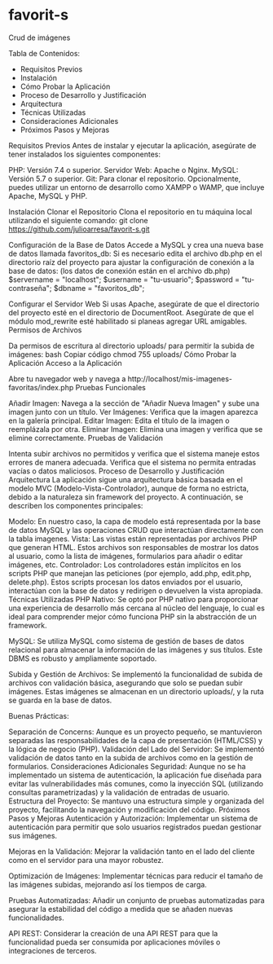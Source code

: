 # favorit-s
Crud de imágenes

Tabla de Contenidos:
- Requisitos Previos
- Instalación
- Cómo Probar la Aplicación
- Proceso de Desarrollo y Justificación
- Arquitectura
- Técnicas Utilizadas
- Consideraciones Adicionales
- Próximos Pasos y Mejoras


Requisitos Previos
Antes de instalar y ejecutar la aplicación, asegúrate de tener instalados los siguientes componentes:

PHP: Versión 7.4 o superior.
Servidor Web: Apache o Nginx.
MySQL: Versión 5.7 o superior.
Git: Para clonar el repositorio.
Opcionalmente, puedes utilizar un entorno de desarrollo como XAMPP o WAMP, que incluye Apache, MySQL y PHP.

Instalación
Clonar el Repositorio
Clona el repositorio en tu máquina local utilizando el siguiente comando:
git clone https://github.com/julioarresa/favorit-s.git


Configuración de la Base de Datos
Accede a MySQL y crea una nueva base de datos llamada favoritos_db:
Si es necesario edita el archivo db.php en el directorio raíz del proyecto para ajustar la configuración de conexión a la base de datos:
(los datos de conexión están en el archivo db.php)
$servername = "localhost";
$username = "tu-usuario";
$password = "tu-contraseña";
$dbname = "favoritos_db";


Configurar el Servidor Web
Si usas Apache, asegúrate de que el directorio del proyecto esté en el directorio de DocumentRoot.
Asegúrate de que el módulo mod_rewrite esté habilitado si planeas agregar URL amigables.
Permisos de Archivos

Da permisos de escritura al directorio uploads/ para permitir la subida de imágenes:
bash
Copiar código
chmod 755 uploads/
Cómo Probar la Aplicación
Acceso a la Aplicación

Abre tu navegador web y navega a http://localhost/mis-imagenes-favoritas/index.php
Pruebas Funcionales

Añadir Imagen: Navega a la sección de "Añadir Nueva Imagen" y sube una imagen junto con un título.
Ver Imágenes: Verifica que la imagen aparezca en la galería principal.
Editar Imagen: Edita el título de la imagen o reemplázala por otra.
Eliminar Imagen: Elimina una imagen y verifica que se elimine correctamente.
Pruebas de Validación

Intenta subir archivos no permitidos y verifica que el sistema maneje estos errores de manera adecuada.
Verifica que el sistema no permita entradas vacías o datos maliciosos.
Proceso de Desarrollo y Justificación
Arquitectura
La aplicación sigue una arquitectura básica basada en el modelo MVC (Modelo-Vista-Controlador), aunque de forma no estricta, debido a la naturaleza sin framework del proyecto. A continuación, se describen los componentes principales:

Modelo: En nuestro caso, la capa de modelo está representada por la base de datos MySQL y las operaciones CRUD que interactúan directamente con la tabla imagenes.
Vista: Las vistas están representadas por archivos PHP que generan HTML. Estos archivos son responsables de mostrar los datos al usuario, como la lista de imágenes, formularios para añadir o editar imágenes, etc.
Controlador: Los controladores están implícitos en los scripts PHP que manejan las peticiones (por ejemplo, add.php, edit.php, delete.php). Estos scripts procesan los datos enviados por el usuario, interactúan con la base de datos y redirigen o devuelven la vista apropiada.
Técnicas Utilizadas
PHP Nativo: Se optó por PHP nativo para proporcionar una experiencia de desarrollo más cercana al núcleo del lenguaje, lo cual es ideal para comprender mejor cómo funciona PHP sin la abstracción de un framework.

MySQL: Se utiliza MySQL como sistema de gestión de bases de datos relacional para almacenar la información de las imágenes y sus títulos. Este DBMS es robusto y ampliamente soportado.

Subida y Gestión de Archivos: Se implementó la funcionalidad de subida de archivos con validación básica, asegurando que solo se puedan subir imágenes. Estas imágenes se almacenan en un directorio uploads/, y la ruta se guarda en la base de datos.

Buenas Prácticas:

Separación de Concerns: Aunque es un proyecto pequeño, se mantuvieron separadas las responsabilidades de la capa de presentación (HTML/CSS) y la lógica de negocio (PHP).
Validación del Lado del Servidor: Se implementó validación de datos tanto en la subida de archivos como en la gestión de formularios.
Consideraciones Adicionales
Seguridad: Aunque no se ha implementado un sistema de autenticación, la aplicación fue diseñada para evitar las vulnerabilidades más comunes, como la inyección SQL (utilizando consultas parametrizadas) y la validación de entradas de usuario.
Estructura del Proyecto: Se mantuvo una estructura simple y organizada del proyecto, facilitando la navegación y modificación del código.
Próximos Pasos y Mejoras
Autenticación y Autorización: Implementar un sistema de autenticación para permitir que solo usuarios registrados puedan gestionar sus imágenes.

Mejoras en la Validación: Mejorar la validación tanto en el lado del cliente como en el servidor para una mayor robustez.

Optimización de Imágenes: Implementar técnicas para reducir el tamaño de las imágenes subidas, mejorando así los tiempos de carga.

Pruebas Automatizadas: Añadir un conjunto de pruebas automatizadas para asegurar la estabilidad del código a medida que se añaden nuevas funcionalidades.

API REST: Considerar la creación de una API REST para que la funcionalidad pueda ser consumida por aplicaciones móviles o integraciones de terceros.

